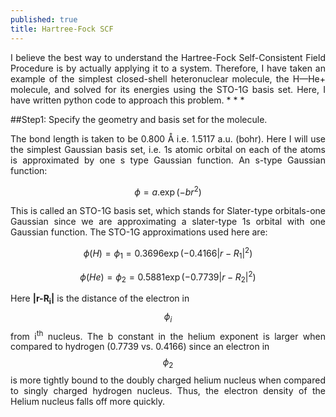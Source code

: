 ```yaml
---
published: true
title: Hartree-Fock SCF
---
```

<div style="text-align: justify"> I believe the best way to understand the Hartree-Fock Self-Consistent Field Procedure is by actually applying it to a system. Therefore, I have taken an example of the simplest closed-shell heteronuclear molecule, the H—He+ molecule, and solved for its energies using the STO-1G basis set. Here, I have written python code to approach this problem. 
* * *

##Step1: Specify the geometry and basis set for the molecule.


The bond length is taken to be 0.800 Å i.e. 1.5117 a.u. (bohr). Here I will use the simplest Gaussian basis set, i.e. 1s atomic orbital on each of the atoms is approximated by one s type Gaussian function. An s-type Gaussian function: 

$$\phi=a.\exp(-br^2)$$

This is called an STO-1G basis set, which stands for Slater-type orbitals-one Gaussian since we are approximating a slater-type 1s orbital with one Gaussian function. The STO-1G approximations used here are: 

$$\phi(H)=\phi_1=0.3696 \exp(-0.4166 |r-R_1|^2)$$

$$\phi(He)=\phi_2=0.5881 \exp(-0.7739 |r-R_2|^2)$$

Here **|r-R<sub>i</sub>|** is the distance of the electron in $$\phi_i$$ from i<sup>th</sup> nucleus.
The b constant in the helium exponent is larger when compared to hydrogen (0.7739 vs. 0.4166) since an electron in $$\phi_2$$ is more tightly bound to the doubly charged helium nucleus when compared to singly charged hydrogen nucleus. Thus, the electron density of the Helium nucleus falls off more quickly.</div>